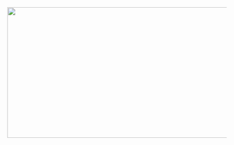 <!--<h2> <img src = "https://raw.githubusercontent.com/rahulbanerjee26/githubProfileReadmeGenerator/main/gifs/needABreak.gif" width = 50px height= 50px> Tech Stack: </h2>-->

<!-- ![Java](https://img.shields.io/badge/java-%23ED8B00.svg?style=flat-square&logo=java&logoColor=white) ![Python](https://img.shields.io/badge/python-3670A0?style=flat-square&logo=python&logoColor=ffdd54) ![LaTeX](https://img.shields.io/badge/latex-%23008080.svg?style=flat-square&logo=latex&logoColor=white) -->

<!-- ![:RodrigoDecuir](https://count.getloli.com/get/@:RodrigoDecuir) -->

<!--<a href=#><img src="contributionSnake.svg"></a>-->

<!-- Proudly created with GPRM ( https://gprm.itsvg.in )-->

<!--
[![Typing SVG](https://readme-typing-svg.herokuapp.com?color=FAFAFA&center=true&width=550&lines=)](https://git.io/typing-svg)
[![Typing SVG](https://readme-typing-svg.herokuapp.com?color=FAFAFA&center=true&width=550&lines=)](https://git.io/typing-svg)
-->

<!--! [CalvinAndHobbes](https://i.pinimg.com/originals/76/58/7a/76587a4dd7e8d3c481b12519b15558db.png) -->
<!--! [CalvinAndHobbes](https://i.blogs.es/b24ccf/12/1366_2000.jpg) -->

<!--![CalvinAndHobbes](https://i.blogs.es/b4c1fd/27/1366_2000.jpg) -->
<img src="https://i.blogs.es/b4c1fd/27/1366_2000.jpg"  width="700" height="300">
